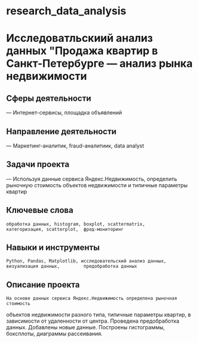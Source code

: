 # research_data_analysis

# Исследоватльскиий анализ данных "Продажа квартир в Санкт-Петербурге — анализ рынка недвижимости

## Сферы деятельности 
  — Интернет-сервисы, площадка объявлений

## Направление деятельности
  — Маркетинг-аналитик, fraud-аналитиик, data analyst  

## Задачи проекта
  —  Используя данные сервиса Яндекс.Недвижимость, определить рыночную стоимость объектов             недвижимости и типичные параметры квартир
  
## Ключевые слова
    обработка данных, histogram, boxplot, scattermatrix,
    категоризация, scatterplot,  фрод-мониторинг
## Навыки и инструменты
    Python, Pandas, Matplotlib, исследовательский анализ данных, визуализация данных,         предобработка данных
## Описание проекта
    На основе данных сервиса Яндекс.Недвижимость определена рыночная стоимость
объектов недвижимости разного типа, типичные параметры квартир, в зависимости от
удаленности от центра. Проведена предобработка данных. Добавлены новые данные.
Построены гистограммы, боксплоты, диаграммы рассеивания.
